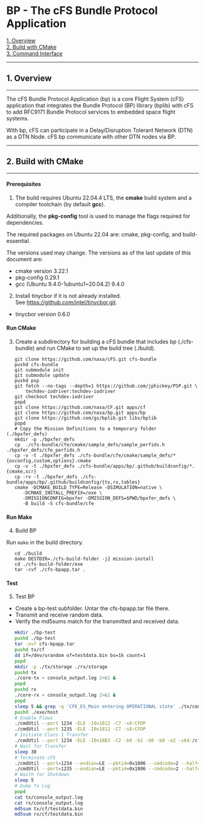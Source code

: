 # BP - The cFS Bundle Protocol Application

[1. Overview](#1-overview)  
[2. Build with CMake](#2-build-with-cmake)  
[3. Command Interface](#3-command-interface)  

----------------------------------------------------------------------
## 1. Overview
----------------------------------------------------------------------

The cFS Bundle Protocol Application (bp) is a core Flight System (cFS) application that integrates the Bundle Protocol (BP) library (bplib) with cFS to add RFC9171 Bundle Protocol services to embedded space flight systems.

With bp, cFS can participate in a Delay/Disruption Tolerant Network (DTN) as a DTN Node. cFS bp communicate with other DTN nodes via BP.

----------------------------------------------------------------------
## 2. Build with CMake
----------------------------------------------------------------------

#### Prerequisites

1. The build requires Ubuntu 22.04.4 LTS, the __cmake__ build system and a compiler toolchain (by default __gcc__).

Additionally, the __pkg-config__ tool is used to manage the flags required for dependencies.

The required packages on Ubuntu 22.04 are: cmake, pkg-config, and build-essential.

The versions used may change. The versions as of the last update of this document are:

- cmake version 3.22.1
- pkg-config 0.29.1
- gcc  (Ubuntu 9.4.0-1ubuntu1~20.04.2) 9.4.0

2. Install tinycbor if it is not already installed.  
See https://github.com/intel/tinycbor.git.

- tinycbor version 0.6.0

#### Run CMake

3. Create a subdirectory for building a cFS bundle that includes bp (./cfs-bundle) and run CMake to set up the build tree (./build).


```
   git clone https://github.com/nasa/cFS.git cfs-bundle
   pushd cfs-bundle
   git submodule init
   git submodule update
   pushd psp
   git fetch --no-tags --depth=1 https://github.com/jphickey/PSP.git \
       techdev-iodriver:techdev-iodriver
   git checkout techdev-iodriver
   popd
   git clone https://github.com/nasa/CF.git apps/cf
   git clone https://github.com/nasa/bp.git apps/bp
   git clone https://github.com/gs/bplib.git libs/bplib
   popd
   # Copy the Mission Definitions to a temporary folder (./bpxfer_defs)
   mkdir -p ./bpxfer_defs
   cp  ./cfs-bundle/cfe/cmake/sample_defs/sample_perfids.h ./bpxfer_defs/cfe_perfids.h
   cp -v -t ./bpxfer_defs ./cfs-bundle/cfe/cmake/sample_defs/*{osconfig,custom,options}.cmake
   cp -v -t ./bpxfer_defs ./cfs-bundle/apps/bp/.github/buildconfig/*.{cmake,scr}
   cp -rv -t ./bpxfer_defs ./cfs-bundle/apps/bp/.github/buildconfig/{tx,rx,tables}
   cmake -DCMAKE_BUILD_TYPE=Release -DSIMULATION=native \
      -DCMAKE_INSTALL_PREFIX=/exe \
      -DMISSIONCONFIG=bpxfer -DMISSION_DEFS=$PWD/bpxfer_defs \
      -B build -S cfs-bundle/cfe
```

#### Run Make

4. Build BP

Run `make` in the build directory.

```
   cd ./build
   make DESTDIR=./cfs-build-folder -j2 mission-install
   cd ./cfs-build-folder/exe
   tar -cvf ./cfs-bpapp.tar .
```

#### Test

5. Test BP

- Create a bp-test subfolder. Untar the cfs-bpapp.tar file there.
- Transmit and receive random data.
- Verify the md5sums match for the transmitted and received data.

```sh
   mkdir ./bp-test
   pushd ./bp-test
   tar -xvf cfs-bpapp.tar
   pushd tx/cf
   dd if=/dev/urandom of=testdata.bin bs=1k count=1
   popd
   mkdir -p ./tx/storage ./rx/storage
   pushd tx
   ./core-tx > console_output.log 2>&1 &
   popd
   pushd rx
   ./core-rx > console_output.log 2>&1 &
   popd
   sleep 5 && grep -q 'CFE_ES_Main entering OPERATIONAL state' ./tx/console_output.log
   pushd ./exe/host
   # Enable Flows
   ./cmdUtil --port 1234 -ELE -I0x1812 -C7 -s8:CFDP
   ./cmdUtil --port 1235 -ELE -I0x1812 -C7 -s8:CFDP
   # Initiate Class 1 Transfer
   ./cmdUtil --port 1234 -ELE -I0x18B3 -C2 -b0 -b1 -b0 -b0 -o2 -s64:/cf/testdata.bin -s64:/cf/testdata.bin
   # Wait for Transfer
   sleep 30
   # Terminate cFS
   ./cmdUtil --port=1234 --endian=LE --pktid=0x1806 --cmdcode=2 --half=0x0002
   ./cmdUtil --port=1235 --endian=LE --pktid=0x1806 --cmdcode=2 --half=0x0002
   # Waith for Shutdown
   sleep 5
   # Dump Tx Log
   popd
   cat tx/console_output.log
   cat rx/console_output.log
   md5sum tx/cf/testdata.bin
   md5sum rx/cf/testdata.bin
```
